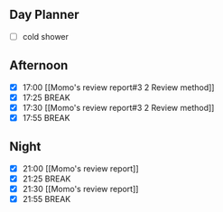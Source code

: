 ## Day Planner
- [ ] cold shower
## Afternoon
- [x] 17:00 [[Momo's review report#3 2 Review method]]
- [x] 17:25 BREAK
- [x] 17:30 [[Momo's review report#3 2 Review method]]
- [x] 17:55 BREAK
## Night
- [x] 21:00 [[Momo's review report]]
- [x] 21:25 BREAK
- [x] 21:30 [[Momo's review report]]
- [x] 21:55 BREAK
